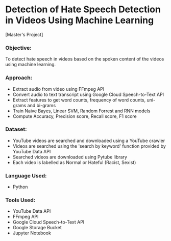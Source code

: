 # Detection of Hate Speech Detection in Videos Using Machine Learning
[Master's Project]

### Objective:
To detect hate speech in videos based on the spoken content of the videos using machine learning.

### Approach:
* Extract audio from video using FFmpeg API
* Convert audio to text transcript using Google Cloud Speech-to-Text API
* Extract features to get word counts, frequency of word counts, uni-grams and bi-grams
* Train Naive Bayes, Linear SVM, Random Forrest and RNN models
* Compute Accuracy, Precision score, Recall score, F1 score

### Dataset:
* YouTube videos are searched and downloaded using a YouTube crawler
* Videos are searched using the 'search by keyword' function provided by YouTube Data API 
* Searched videos are downloaded using Pytube library
* Each video is labelled as Normal or Hateful (Racist, Sexist)

### Language Used:
* Python

### Tools Used:
* YouTube Data API
* FFmpeg API
* Google Cloud Speech-to-Text API
* Google Storage Bucket
* Jupyter Notebook
